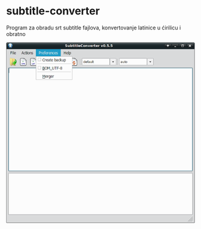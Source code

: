 # subtitle-converter

Program za obradu srt subtitle fajlova, konvertovanje latinice u ćirilicu i obratno

![Linux verzija:](resources/screen1.png?raw=True)

